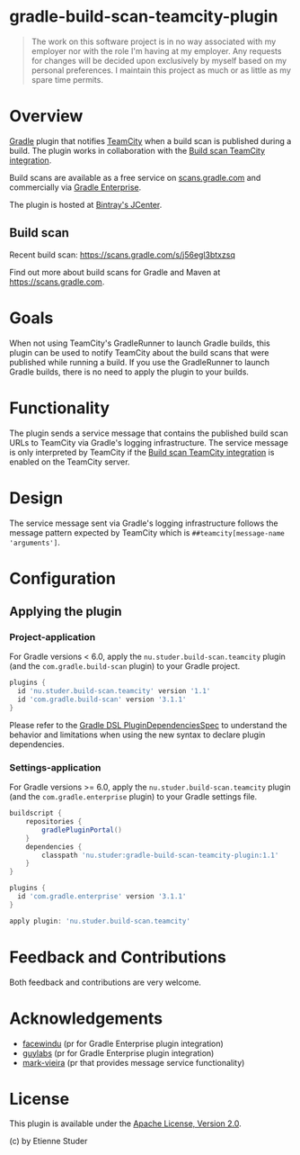 gradle-build-scan-teamcity-plugin
=================================

> The work on this software project is in no way associated with my employer nor with the role I'm having at my employer. Any requests for changes will be decided upon exclusively by myself based on my personal preferences. I maintain this project as much or as little as my spare time permits.

# Overview

[Gradle](http://www.gradle.org) plugin that notifies [TeamCity](https://www.jetbrains.com/teamcity/) when
a build scan is published during a build. The plugin works in collaboration with
the [Build scan TeamCity integration](https://github.com/etiennestuder/teamcity-build-scan-plugin).

Build scans are available as a free service on [scans.gradle.com](https://scans.gradle.com/) and
commercially via [Gradle Enterprise](https://gradle.com/enterprise).

The plugin is hosted at [Bintray's JCenter](https://bintray.com/etienne/gradle-plugins/gradle-build-scan-teamcity-plugin).

## Build scan

Recent build scan: https://scans.gradle.com/s/j56egl3btxzsq

Find out more about build scans for Gradle and Maven at https://scans.gradle.com.

# Goals

When not using TeamCity's GradleRunner to launch Gradle builds, this plugin can be used to notify TeamCity about the build scans that were published while
running a build. If you use the GradleRunner to launch Gradle builds, there is no need to apply the plugin to your builds.

# Functionality

The plugin sends a service message that contains the published build scan URLs to TeamCity via Gradle's logging infrastructure. The service
message is only interpreted by TeamCity if the [Build scan TeamCity integration](https://github.com/etiennestuder/teamcity-build-scan-plugin) is enabled
on the TeamCity server.

# Design

The service message sent via Gradle's logging infrastructure follows the message pattern expected by TeamCity which is `##teamcity[message-name 'arguments']`.

# Configuration

## Applying the plugin

### Project-application

For Gradle versions < 6.0, apply the `nu.studer.build-scan.teamcity` plugin (and the `com.gradle.build-scan` plugin) to your Gradle project.

```groovy
plugins {
  id 'nu.studer.build-scan.teamcity' version '1.1'
  id 'com.gradle.build-scan' version '3.1.1'
}
```

Please refer to the [Gradle DSL PluginDependenciesSpec](http://www.gradle.org/docs/current/dsl/org.gradle.plugin.use.PluginDependenciesSpec.html) to
understand the behavior and limitations when using the new syntax to declare plugin dependencies.

### Settings-application

For Gradle versions >= 6.0, apply the `nu.studer.build-scan.teamcity` plugin (and the `com.gradle.enterprise` plugin) to your Gradle settings file.

```groovy
buildscript {
    repositories {
        gradlePluginPortal()
    }
    dependencies {
        classpath 'nu.studer:gradle-build-scan-teamcity-plugin:1.1'
    }
}

plugins {
  id 'com.gradle.enterprise' version '3.1.1'
}

apply plugin: 'nu.studer.build-scan.teamcity'
```

# Feedback and Contributions

Both feedback and contributions are very welcome.

# Acknowledgements

+ [facewindu](https://github.com/facewindu) (pr for Gradle Enterprise plugin integration)
+ [guylabs](https://github.com/guylabs) (pr for Gradle Enterprise plugin integration)
+ [mark-vieira](https://github.com/mark-vieira) (pr that provides message service functionality)

# License

This plugin is available under the [Apache License, Version 2.0](http://www.apache.org/licenses/LICENSE-2.0.html).

(c) by Etienne Studer
